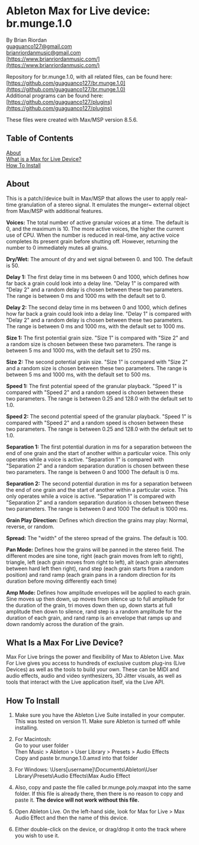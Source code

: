 # Ableton Max for Live device: br.munge.1.0



By Brian Riordan  
[guaguanco127@gmail.com](mailto:guaguanco127@gmail.com)  
[brianriordanmusic@gmail.com](mailto:brianriordanmusic@gmail.com)  
[https://www.brianriordanmusic.com/](https://www.brianriordanmusic.com/) 
  
Repository for br.munge.1.0, with all related files, can be found here: [https://github.com/guaguanco127/br.munge.1.0](https://github.com/guaguanco127/br.munge.1.0)  
Additional programs can be found here: [https://github.com/guaguanco127/plugins](https://github.com/guaguanco127/plugins)

These files were created with Max/MSP version 8.5.6. 

## Table of Contents 

[About](#About)  
[What is a Max for Live Device?](#M4L)  
[How To Install](#Install)  

## <a name="About"></a>About

This is a patch//device built in Max/MSP that allows the user to apply real-time granulation of a stereo signal. It emulates the munger~ external object from Max/MSP with additional features.
  
**Voices:** The total number of active granular voices at a time. The default is 0, and the maximum is 10. The more active voices, the higher the current use of CPU. When the number is reduced in real-time, any active voice completes its present grain before shutting off. However, returning the number to 0 immediately mutes all grains.
 
**Dry/Wet:** The amount of dry and wet signal between 0. and 100. The default is 50. 

**Delay 1:** The first delay time in ms between 0 and 1000, which defines how far back a grain could look into a delay line. "Delay 1" is compared with "Delay 2" and a random delay is chosen between these two parameters. The range is between 0 ms and 1000 ms with the default set to 0.
  
**Delay 2:** The second delay time in ms between 0 and 1000, which defines how far back a grain could look into a delay line. "Delay 1" is compared with "Delay 2" and a random delay is chosen between these two parameters. The range is between 0 ms and 1000 ms, with the default set to 1000 ms.

**Size 1:** The first potential grain size. "Size 1" is compared with "Size 2" and a random size is chosen between these two parameters. The range is between 5 ms and 1000 ms, with the default set to 250 ms. 
 
**Size 2:** The second potential grain size. "Size 1" is compared with "Size 2" and a random size is chosen between these two parameters. The range is between 5 ms and 1000 ms, with the default set to 500 ms.  
 
**Speed 1:** The first potential speed of the granular playback. "Speed 1" is compared with "Speed 2" and a random speed is chosen between these two parameters. The range is between 0.25 and 128.0 with the default set to 1.0. 

**Speed 2:** The second potential speed of the granular playback. "Speed 1" is compared with "Speed 2" and a random speed is chosen between these two parameters. The range is between 0.25 and 128.0 with the default set to 1.0. 
 
**Separation 1:** The first potential duration in ms for a separation between the end of one grain and the start of another within a particular voice. This only operates while a voice is active. "Separation 1" is compared with "Separation 2" and a random separation duration is chosen between these two parameters. The range is between 0 and 1000 The default is 0 ms.   

**Separation 2:** The second potential duration in ms for a separation between the end of one grain and the start of another within a particular voice. This only operates while a voice is active. "Separation 1" is compared with "Separation 2" and a random separation duration is chosen between these two parameters. The range is between 0 and 1000 The default is 1000 ms.

**Grain Play Direction:** Defines which direction the grains may play: Normal, reverse, or random. 

**Spread:** The "width" of the stereo spread of the grains. The default is 100.
 
**Pan Mode:** Defines how the grains will be panned in the stereo field. The different modes are sine tone, right (each grain moves from left to right), triangle, left (each grain moves from right to left), alt (each grain alternates between hard left then right), rand step (each grain starts from a random position) and rand ramp (each grain pans in a random direction for its duration before moving differently each time)

**Amp Mode:** Defines how amplitude envelopes will be applied to each grain. Sine moves up then down, up moves from silence up to full amplitude for the duration of the grain, tri moves down then up, down starts at full amplitude then down to silence, rand step is a random amplitude for the duration of each grain, and rand ramp is an envelope that ramps up and down randomly across the duration of the grain.


## <a name="M4L"></a>What Is a Max For Live Device?

Max For Live brings the power and flexibility of Max to Ableton Live. Max For Live gives you access to hundreds of exclusive custom plug-ins (Live Devices) as well as the tools to build your own. These can be MIDI and audio effects, audio and video synthesizers, 3D Jitter visuals, as well as tools that interact with the Live application itself, via the Live API.

## <a name="Install"></a>How To Install

1. Make sure you have the Ableton Live Suite installed in your computer. This was tested on version 11. Make sure Ableton is turned off while installing. 

2. For Macintosh:  
Go to your user folder  
Then Music > Ableton > User Library > Presets > Audio Effects  
Copy and paste br.munge.1.0.amxd into that folder

3. For Windows: \Users\[username]\Documents\Ableton\User Library\Presets\Audio Effects\Max Audio Effect  

4. Also, copy and paste the file called br.munge.poly.maxpat into the same folder. If this file is already there, then there is no reason to copy and paste it. **The device will not work without this file.**    
  
5. Open Ableton Live. On the left-hand side, look for Max for Live > Max Audio Effect and then the name of this device.

6. Either double-click on the device, or drag/drop it onto the track where you wish to use it.  
    



 





